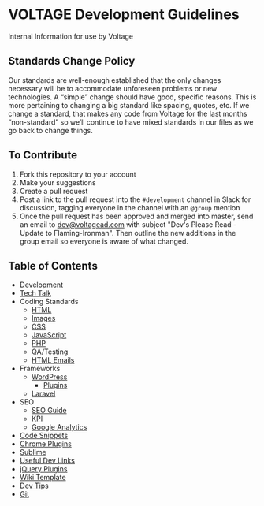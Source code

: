# VOLTAGE Development Guidelines
Internal Information for use by Voltage

## Standards Change Policy
Our standards are well-enough established that the only changes necessary will be to accommodate unforeseen problems or new technologies. A “simple” change should have good, specific reasons. This is more pertaining to changing a big standard like spacing, quotes, etc. If we change a standard, that makes any code from Voltage for the last months “non-standard” so we’ll continue to have mixed standards in our files as we go back to change things.

## To Contribute
1. Fork this repository to your account
2. Make your suggestions
3. Create a pull request
4. Post a link to the pull request into the `#development` channel in Slack for discussion, tagging everyone in the channel with an `@group` mention
5. Once the pull request has been approved and merged into master, send an email to <a href="mailto:dev@voltagead.com">dev@voltagead.com</a> with subject "Dev's Please Read - Update to Flaming-Ironman". Then outline the new additions in the group email so everyone is aware of what changed.

## Table of Contents
- [Development](development.md)
- [Tech Talk](tech-talk.md)
- Coding Standards
	- [HTML](coding-standards/html/)
	- [Images](coding-standards/images/)
	- [CSS](coding-standards/css/)
	- [JavaScript](coding-standards/js/)
	- [PHP](coding-standards/php/)
	- QA/Testing
	- [HTML Emails](coding-standards/emails)
- Frameworks
	- [WordPress](frameworks/wordpress/)
		- [Plugins](frameworks/wordpress/plugins.md)
	- [Laravel](frameworks/laravel/)
- SEO
	- [SEO Guide](seo/guide/)
	- [KPI](seo/kpi/)
	- [Google Analytics](seo/ga/)
- [Code Snippets](snippets/)
- [Chrome Plugins](chrome/)
- [Sublime](sublime/)
- [Useful Dev Links](useful-links.md)
- [jQuery Plugins](jquery-plugins.md)
- [Wiki Template](wiki-template.md)
- [Dev Tips](dev-tips.md)
- [Git](git/)
